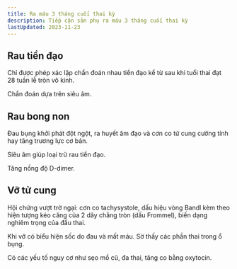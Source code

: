 ```yaml
---
title: Ra máu 3 tháng cuối thai kỳ
description: Tiếp cận sản phụ ra máu 3 tháng cuối thai kỳ
lastUpdated: 2023-11-23
---
```


## Rau tiền đạo

Chỉ được phép xác lập chẩn đoán nhau tiền đạo kể từ sau khi tuổi thai đạt 28 tuần lễ tròn vô kinh.

Chẩn đoán dựa trên siêu âm.

## Rau bong non

Đau bụng khởi phát đột ngột, ra huyết âm đạo và cơn co tử cung cường tính hay tăng trương lực cơ bản.

Siêu âm giúp loại trừ rau tiền đạo.

Tăng nồng độ D-dimer.

## Vỡ tử cung

Hội chứng vượt trở ngại: cơn co tachysystole, dấu hiệu vòng Bandl kèm theo hiện tượng kéo căng của 2 dây chằng tròn (dấu Frommel), biến dạng nghiêm trọng của đầu thai.

Khi vỡ có biểu hiện sốc do đau và mất máu. Sờ thấy các phần thai trong ổ bụng.

Có các yếu tố nguy cơ như sẹo mổ cũ, đa thai, tăng co bằng oxytocin.
